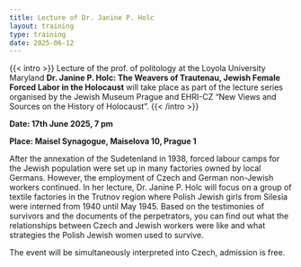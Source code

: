 ```yaml
---
title: Lecture of Dr. Janine P. Holc
layout: training
type: training
date: 2025-06-12
---
```


{{< intro >}}
Lecture of the prof. of politology at the Loyola University Maryland **Dr. Janine P. Holc: The Weavers of Trautenau, Jewish Female Forced Labor in the Holocaust** will take place as part of the lecture series organised by the Jewish Museum Prague and EHRI-CZ “New Views and Sources on the History of Holocaust”. 
{{< /intro >}}

**Date: 17th June 2025, 7 pm**

**Place: Maisel Synagogue, Maiselova 10, Prague 1**

After the annexation of the Sudetenland in 1938, forced labour camps for the Jewish population were set up in many factories owned by local Germans. However, the employment of Czech and German non-Jewish workers continued. In her lecture, Dr. Janine P. Holc will focus on a group of textile factories in the Trutnov region where Polish Jewish girls from Silesia were interned from 1940 until May 1945. Based on the testimonies of survivors and the documents of the perpetrators, you can find out what the relationships between Czech and Jewish workers were like and what strategies the Polish Jewish women used to survive.

The event will be simultaneously interpreted into Czech, admission is free.

